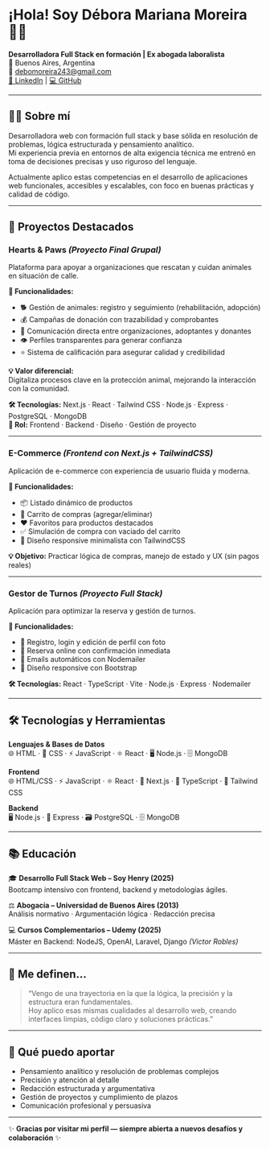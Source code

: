# ¡Hola! Soy Débora Mariana Moreira 👩‍💻

**Desarrolladora Full Stack en formación | Ex abogada laboralista**  
📍 Buenos Aires, Argentina  
📧 debomoreira243@gmail.com  
[🔗 LinkedIn](https://www.linkedin.com/in/debo-moreira-07b50b2b0/) | [💻 GitHub](https://github.com/DMDeboraMoreira)

---

## 👩‍💻 Sobre mí

Desarrolladora web con formación full stack y base sólida en resolución de problemas, lógica estructurada y pensamiento analítico.  
Mi experiencia previa en entornos de alta exigencia técnica me entrenó en toma de decisiones precisas y uso riguroso del lenguaje.

Actualmente aplico estas competencias en el desarrollo de aplicaciones web funcionales, accesibles y escalables, con foco en buenas prácticas y calidad de código.

---

## 🐾 Proyectos Destacados

### **Hearts & Paws** *(Proyecto Final Grupal)*

Plataforma para apoyar a organizaciones que rescatan y cuidan animales en situación de calle.

**🧩 Funcionalidades:**
- 🐕 Gestión de animales: registro y seguimiento (rehabilitación, adopción)  
- 💰 Campañas de donación con trazabilidad y comprobantes  
- 💬 Comunicación directa entre organizaciones, adoptantes y donantes  
- 👁️ Perfiles transparentes para generar confianza  
- ⭐ Sistema de calificación para asegurar calidad y credibilidad  

**💡 Valor diferencial:**  
Digitaliza procesos clave en la protección animal, mejorando la interacción con la comunidad.

**🛠 Tecnologías:** Next.js · React · Tailwind CSS · Node.js · Express · PostgreSQL · MongoDB  
**🤝 Rol:** Frontend · Backend · Diseño · Gestión de proyecto

---

### **E-Commerce** *(Frontend con Next.js + TailwindCSS)*

Aplicación de e-commerce con experiencia de usuario fluida y moderna.

**🧩 Funcionalidades:**
- 📦 Listado dinámico de productos  
- 🛒 Carrito de compras (agregar/eliminar)  
- ❤️ Favoritos para productos destacados  
- ✅ Simulación de compra con vaciado del carrito  
- 📱 Diseño responsive minimalista con TailwindCSS  

**💡 Objetivo:** Practicar lógica de compras, manejo de estado y UX (sin pagos reales)

---

### **Gestor de Turnos** *(Proyecto Full Stack)*

Aplicación para optimizar la reserva y gestión de turnos.

**🧩 Funcionalidades:**
- 📝 Registro, login y edición de perfil con foto  
- 📅 Reserva online con confirmación inmediata  
- 📧 Emails automáticos con Nodemailer  
- 📱 Diseño responsive con Bootstrap  

**🛠 Tecnologías:** React · TypeScript · Vite · Node.js · Express · Nodemailer

---

## 🛠 Tecnologías y Herramientas

**Lenguajes & Bases de Datos**  
🌐 HTML · 🎨 CSS · ⚡ JavaScript · ⚛️ React · 🖥️ Node.js · 🗄️ MongoDB

**Frontend**  
🌐 HTML/CSS · ⚡ JavaScript · ⚛️ React · 🔄 Next.js · 📝 TypeScript · 🎯 Tailwind CSS

**Backend**  
🖥️ Node.js · 🚀 Express · 🗃️ PostgreSQL · 🗄️ MongoDB

---

## 📚 Educación

🎓 **Desarrollo Full Stack Web – Soy Henry (2025)**  
Bootcamp intensivo con frontend, backend y metodologías ágiles.

⚖️ **Abogacía – Universidad de Buenos Aires (2013)**  
Análisis normativo · Argumentación lógica · Redacción precisa

💻 **Cursos Complementarios – Udemy (2025)**  
Máster en Backend: NodeJS, OpenAI, Laravel, Django *(Victor Robles)*

---

## 💬 Me definen…

> “Vengo de una trayectoria en la que la lógica, la precisión y la estructura eran fundamentales.  
> Hoy aplico esas mismas cualidades al desarrollo web, creando interfaces limpias, código claro y soluciones prácticas.”

---

## 🤝 Qué puedo aportar

- Pensamiento analítico y resolución de problemas complejos  
- Precisión y atención al detalle  
- Redacción estructurada y argumentativa  
- Gestión de proyectos y cumplimiento de plazos  
- Comunicación profesional y persuasiva

---

✨ **Gracias por visitar mi perfil — siempre abierta a nuevos desafíos y colaboración** ✨
